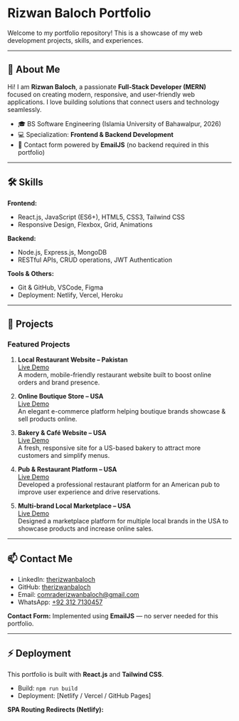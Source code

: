 # Rizwan Baloch Portfolio

Welcome to my portfolio repository! This is a showcase of my web development projects, skills, and experiences.

---

## 🚀 About Me
Hi! I am **Rizwan Baloch**, a passionate **Full-Stack Developer (MERN)** focused on creating modern, responsive, and user-friendly web applications. I love building solutions that connect users and technology seamlessly.

- 🎓 BS Software Engineering (Islamia University of Bahawalpur, 2026)  
- 💻 Specialization: **Frontend & Backend Development**  
- 📧 Contact form powered by **EmailJS** (no backend required in this portfolio)  

---

## 🛠 Skills

**Frontend:**
- React.js, JavaScript (ES6+), HTML5, CSS3, Tailwind CSS  
- Responsive Design, Flexbox, Grid, Animations  

**Backend:**
- Node.js, Express.js, MongoDB  
- RESTful APIs, CRUD operations, JWT Authentication  

**Tools & Others:**
- Git & GitHub, VSCode, Figma  
- Deployment: Netlify, Vercel, Heroku  

---

## 📂 Projects

### Featured Projects

1. **Local Restaurant Website – Pakistan**  
   [Live Demo](https://www.thaliipk.com/)  
   A modern, mobile-friendly restaurant website built to boost online orders and brand presence.

2. **Online Boutique Store – USA**  
   [Live Demo](https://www.shopwithshari.net/)  
   An elegant e-commerce platform helping boutique brands showcase & sell products online.

3. **Bakery & Café Website – USA**  
   [Live Demo](https://www.2tarts.com/)  
   A fresh, responsive site for a US-based bakery to attract more customers and simplify menus.

4. **Pub & Restaurant Platform – USA**  
   [Live Demo](https://littlepub.com/)  
   Developed a professional restaurant platform for an American pub to improve user experience and drive reservations.

5. **Multi-brand Local Marketplace – USA**  
   [Live Demo](https://madeinkc.co/)  
   Designed a marketplace platform for multiple local brands in the USA to showcase products and increase online sales.

---

## 📫 Contact Me

- LinkedIn: [therizwanbaloch](https://linkedin.com/in/therizwanbaloch)  
- GitHub: [therizwanbaloch](https://github.com/therizwanbaloch)  
- Email: comraderizwanbaloch@gmail.com  
- WhatsApp: [+92 312 7130457](https://wa.me/923127130457)  

**Contact Form:** Implemented using **EmailJS** — no server needed for this portfolio.

---

## ⚡ Deployment

This portfolio is built with **React.js** and **Tailwind CSS**.  

- Build: `npm run build`  
- Deployment: [Netlify / Vercel / GitHub Pages]  

**SPA Routing Redirects (Netlify):**
